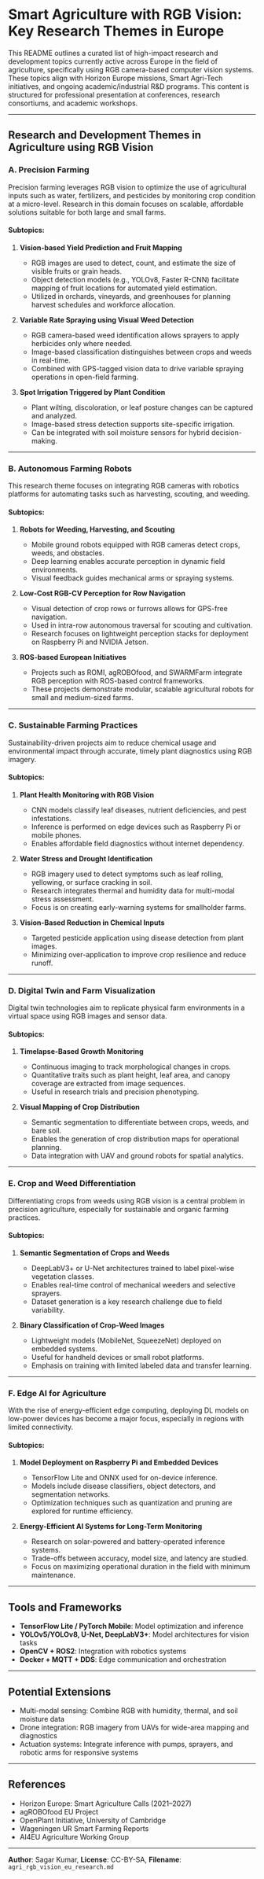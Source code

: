 # Smart Agriculture with RGB Vision: Key Research Themes in Europe

This README outlines a curated list of high-impact research and development topics currently active across Europe in the field of agriculture, specifically using RGB camera-based computer vision systems. These topics align with Horizon Europe missions, Smart Agri-Tech initiatives, and ongoing academic/industrial R\&D programs. This content is structured for professional presentation at conferences, research consortiums, and academic workshops.

---

## Research and Development Themes in Agriculture using RGB Vision

### A. Precision Farming

Precision farming leverages RGB vision to optimize the use of agricultural inputs such as water, fertilizers, and pesticides by monitoring crop condition at a micro-level. Research in this domain focuses on scalable, affordable solutions suitable for both large and small farms.

#### Subtopics:

1. **Vision-based Yield Prediction and Fruit Mapping**

   * RGB images are used to detect, count, and estimate the size of visible fruits or grain heads.
   * Object detection models (e.g., YOLOv8, Faster R-CNN) facilitate mapping of fruit locations for automated yield estimation.
   * Utilized in orchards, vineyards, and greenhouses for planning harvest schedules and workforce allocation.

2. **Variable Rate Spraying using Visual Weed Detection**

   * RGB camera-based weed identification allows sprayers to apply herbicides only where needed.
   * Image-based classification distinguishes between crops and weeds in real-time.
   * Combined with GPS-tagged vision data to drive variable spraying operations in open-field farming.

3. **Spot Irrigation Triggered by Plant Condition**

   * Plant wilting, discoloration, or leaf posture changes can be captured and analyzed.
   * Image-based stress detection supports site-specific irrigation.
   * Can be integrated with soil moisture sensors for hybrid decision-making.

---

### B. Autonomous Farming Robots

This research theme focuses on integrating RGB cameras with robotics platforms for automating tasks such as harvesting, scouting, and weeding.

#### Subtopics:

1. **Robots for Weeding, Harvesting, and Scouting**

   * Mobile ground robots equipped with RGB cameras detect crops, weeds, and obstacles.
   * Deep learning enables accurate perception in dynamic field environments.
   * Visual feedback guides mechanical arms or spraying systems.

2. **Low-Cost RGB-CV Perception for Row Navigation**

   * Visual detection of crop rows or furrows allows for GPS-free navigation.
   * Used in intra-row autonomous traversal for scouting and cultivation.
   * Research focuses on lightweight perception stacks for deployment on Raspberry Pi and NVIDIA Jetson.

3. **ROS-based European Initiatives**

   * Projects such as ROMI, agROBOfood, and SWARMFarm integrate RGB perception with ROS-based control frameworks.
   * These projects demonstrate modular, scalable agricultural robots for small and medium-sized farms.

---

### C. Sustainable Farming Practices

Sustainability-driven projects aim to reduce chemical usage and environmental impact through accurate, timely plant diagnostics using RGB imagery.

#### Subtopics:

1. **Plant Health Monitoring with RGB Vision**

   * CNN models classify leaf diseases, nutrient deficiencies, and pest infestations.
   * Inference is performed on edge devices such as Raspberry Pi or mobile phones.
   * Enables affordable field diagnostics without internet dependency.

2. **Water Stress and Drought Identification**

   * RGB imagery used to detect symptoms such as leaf rolling, yellowing, or surface cracking in soil.
   * Research integrates thermal and humidity data for multi-modal stress assessment.
   * Focus is on creating early-warning systems for smallholder farms.

3. **Vision-Based Reduction in Chemical Inputs**

   * Targeted pesticide application using disease detection from plant images.
   * Minimizing over-application to improve crop resilience and reduce runoff.

---

### D. Digital Twin and Farm Visualization

Digital twin technologies aim to replicate physical farm environments in a virtual space using RGB images and sensor data.

#### Subtopics:

1. **Timelapse-Based Growth Monitoring**

   * Continuous imaging to track morphological changes in crops.
   * Quantitative traits such as plant height, leaf area, and canopy coverage are extracted from image sequences.
   * Useful in research trials and precision phenotyping.

2. **Visual Mapping of Crop Distribution**

   * Semantic segmentation to differentiate between crops, weeds, and bare soil.
   * Enables the generation of crop distribution maps for operational planning.
   * Data integration with UAV and ground robots for spatial analytics.

---

### E. Crop and Weed Differentiation

Differentiating crops from weeds using RGB vision is a central problem in precision agriculture, especially for sustainable and organic farming practices.

#### Subtopics:

1. **Semantic Segmentation of Crops and Weeds**

   * DeepLabV3+ or U-Net architectures trained to label pixel-wise vegetation classes.
   * Enables real-time control of mechanical weeders and selective sprayers.
   * Dataset generation is a key research challenge due to field variability.

2. **Binary Classification of Crop-Weed Images**

   * Lightweight models (MobileNet, SqueezeNet) deployed on embedded systems.
   * Useful for handheld devices or small robot platforms.
   * Emphasis on training with limited labeled data and transfer learning.

---

### F. Edge AI for Agriculture

With the rise of energy-efficient edge computing, deploying DL models on low-power devices has become a major focus, especially in regions with limited connectivity.

#### Subtopics:

1. **Model Deployment on Raspberry Pi and Embedded Devices**

   * TensorFlow Lite and ONNX used for on-device inference.
   * Models include disease classifiers, object detectors, and segmentation networks.
   * Optimization techniques such as quantization and pruning are explored for runtime efficiency.

2. **Energy-Efficient AI Systems for Long-Term Monitoring**

   * Research on solar-powered and battery-operated inference systems.
   * Trade-offs between accuracy, model size, and latency are studied.
   * Focus on maximizing operational duration in the field with minimum maintenance.

---

## Tools and Frameworks

* **TensorFlow Lite / PyTorch Mobile**: Model optimization and inference
* **YOLOv5/YOLOv8, U-Net, DeepLabV3+**: Model architectures for vision tasks
* **OpenCV + ROS2**: Integration with robotics systems
* **Docker + MQTT + DDS**: Edge communication and orchestration

---

## Potential Extensions

* Multi-modal sensing: Combine RGB with humidity, thermal, and soil moisture data
* Drone integration: RGB imagery from UAVs for wide-area mapping and diagnostics
* Actuation systems: Integrate inference with pumps, sprayers, and robotic arms for responsive systems

---

## References

* Horizon Europe: Smart Agriculture Calls (2021–2027)
* agROBOfood EU Project
* OpenPlant Initiative, University of Cambridge
* Wageningen UR Smart Farming Reports
* AI4EU Agriculture Working Group

---

**Author**: Sagar Kumar, 
**License**: CC-BY-SA, 
**Filename**: `agri_rgb_vision_eu_research.md`
